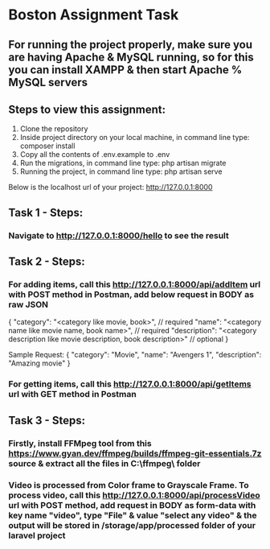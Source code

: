 # Boston Assignment Task

## For running the project properly, make sure you are having Apache & MySQL running, so for this you can install XAMPP & then start Apache % MySQL servers

## Steps to view this assignment:
1) Clone the repository
2) Inside project directory on your local machine, in command line type:
composer install
3) Copy all the contents of .env.example to .env
4) Run the migrations, in command line type:
php artisan migrate
3) Running the project, in command line type:
php artisan serve

Below is the localhost url of your project:
http://127.0.0.1:8000


## Task 1 - Steps:
### Navigate to http://127.0.0.1:8000/hello to see the result

## Task 2 - Steps:
### For adding items, call this http://127.0.0.1:8000/api/addItem url with POST method in Postman, add below request in BODY as raw JSON
{
    "category": "<category like movie, book>", // required
    "name": "<category name like movie name, book name>", // required
    "description": "<category description like movie description, book description>" // optional
}

Sample Request:
{
    "category": "Movie",
    "name": "Avengers 1",
    "description": "Amazing movie"
}
### For getting items, call this http://127.0.0.1:8000/api/getItems url with GET method in Postman

## Task 3 - Steps:
### Firstly, install FFMpeg tool from this https://www.gyan.dev/ffmpeg/builds/ffmpeg-git-essentials.7z source & extract all the files in C:\ffmpeg\ folder
### Video is processed from Color frame to Grayscale Frame. To process video, call this http://127.0.0.1:8000/api/processVideo url with POST method, add request in BODY as form-data with key name "video", type "File" & value "select any video" & the output will be stored in /storage/app/processed folder of your laravel project
